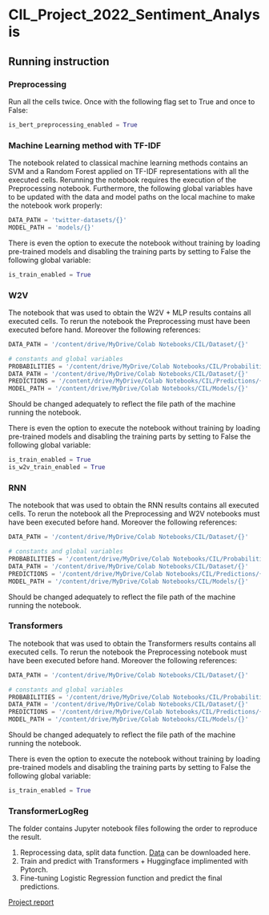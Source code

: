 # CIL_Project_2022_Sentiment_Analysis

## Running instruction

### Preprocessing
Run all the cells twice. Once with the following flag set to True and once to False:

```python
is_bert_preprocessing_enabled = True
```

### Machine Learning method with TF-IDF
The notebook related to classical machine learning methods contains an SVM and a Random Forest applied on TF-IDF representations with all the executed cells. Rerunning the notebook requires the execution of the Preprocessing notebook. Furthermore, the following global variables have to be updated with the data and model paths on the local machine to make the notebook work properly:

```python
DATA_PATH = 'twitter-datasets/{}'
MODEL_PATH = 'models/{}'
```

There is even the option to execute the notebook without training by loading pre-trained models and disabling the training parts by setting to False the following global variable:

```python
is_train_enabled = True
```

### W2V

The notebook that was used to obtain the W2V + MLP results contains all executed cells. To rerun the notebook  the Preprocessing must have been executed before hand. Moreover the following references:

```python
DATA_PATH = '/content/drive/MyDrive/Colab Notebooks/CIL/Dataset/{}'

# constants and global variables
PROBABILITIES = '/content/drive/MyDrive/Colab Notebooks/CIL/Probabilities /{}'
DATA_PATH = '/content/drive/MyDrive/Colab Notebooks/CIL/Dataset/{}'
PREDICTIONS = '/content/drive/MyDrive/Colab Notebooks/CIL/Predictions/{}'
MODEL_PATH = '/content/drive/MyDrive/Colab Notebooks/CIL/Models/{}'
```
Should be changed adequately to reflect the file path of the machine running the notebook.

There is even the option to execute the notebook without training by loading pre-trained models and disabling the training parts by setting to False the following global variable:

```python
is_train_enabled = True
is_w2v_train_enabled = True
```

### RNN
The notebook that was used to obtain the RNN results contains all executed cells. To rerun the notebook all the Preprocessing and W2V notebooks must have been executed before hand. Moreover the following references:

```python
DATA_PATH = '/content/drive/MyDrive/Colab Notebooks/CIL/Dataset/{}'

# constants and global variables
PROBABILITIES = '/content/drive/MyDrive/Colab Notebooks/CIL/Probabilities /{}'
DATA_PATH = '/content/drive/MyDrive/Colab Notebooks/CIL/Dataset/{}'
PREDICTIONS = '/content/drive/MyDrive/Colab Notebooks/CIL/Predictions/{}'
MODEL_PATH = '/content/drive/MyDrive/Colab Notebooks/CIL/Models/{}'
```
Should be changed adequately to reflect the file path of the machine running the notebook.


### Transformers
The notebook that was used to obtain the Transformers results contains all executed cells. To rerun the notebook the Preprocessing notebook must have been executed before hand. Moreover the following references:

```python
DATA_PATH = '/content/drive/MyDrive/Colab Notebooks/CIL/Dataset/{}'

# constants and global variables
PROBABILITIES = '/content/drive/MyDrive/Colab Notebooks/CIL/Probabilities /{}'
DATA_PATH = '/content/drive/MyDrive/Colab Notebooks/CIL/Dataset/{}'
PREDICTIONS = '/content/drive/MyDrive/Colab Notebooks/CIL/Predictions/{}'
MODEL_PATH = '/content/drive/MyDrive/Colab Notebooks/CIL/Models/{}'
```
Should be changed adequately to reflect the file path of the machine running the notebook.

There is even the option to execute the notebook without training by loading pre-trained models and disabling the training parts by setting to False the following global variable:

```python
is_train_enabled = True
```

### TransformerLogReg
The folder contains Jupyter notebook files following the order to reproduce the result.
1. Reprocessing data, split data function. [Data](https://drive.google.com/drive/folders/11-7K9zOfxZUY7-fAabRZjjMyutwywGXb?usp=sharing) can be downloaded here.
2. Train and predict with Transformers + Huggingface implimented with Pytorch.
3. Fine-tuning Logistic Regression function and predict the final predictions.


[Project report](https://github.com/Matteo-Omenetti/CIL_Project_2022_Sentiment_Analysis/blob/main/report.pdf)
